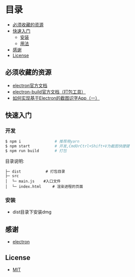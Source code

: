 # 目录

- [必须收藏的资源](#必须收藏的资源)
- [快速入门](#快速入门)
  - [安装](#安装)
  - [用法](#用法)
- [感谢](#感谢)
- [License](#license)



## 必须收藏的资源

- [electron官方文档](https://electronjs.org)
- [electron-build官方文档（打包工具）](https://www.electron.build)
- [如何实现基于Electron的截图识字App（一）](https://juejin.im/post/5ca0aba1e51d4533183660fd)

## 快速入门

### 开发

```bash
$ npm i               # 推荐用yarn
$ npm start           # 开发,CmdOrCtrl+Shift+V为截图快捷键
$ npm run build       # 打包
```

目录说明:

```
├─ dist           # 打包目录
├─ src
│  └─ main.js    #入口文件
│  └─ index.html     # 渲染进程的页面
```

### 安装

- dist目录下安装dmg


## 感谢

- [electron](https://github.com/electron/electron)

## License

- [MIT](https://opensource.org/licenses/MIT)